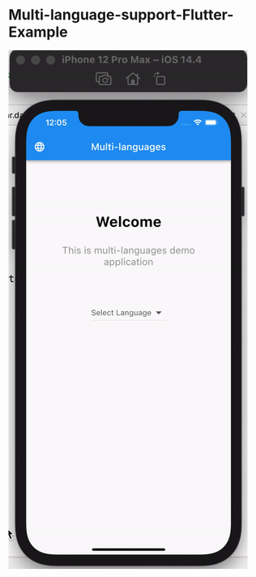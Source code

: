 
# Multi-language-support-Flutter-Example

![Alt text](https://github.com/quicklearner4991/Multi-language-support-Flutter-Example/blob/main/multilanguage.gif "Dark mode theme and light mode theme")

